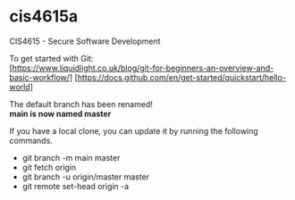 # cis4615a
CIS4615 - Secure Software Development

To get started with Git:\
[https://www.liquidlight.co.uk/blog/git-for-beginners-an-overview-and-basic-workflow/]
[https://docs.github.com/en/get-started/quickstart/hello-world]

The default branch has been renamed!\
**main is now named master**

If you have a local clone, you can update it by running the following commands.
- git branch -m main master
- git fetch origin
- git branch -u origin/master master
- git remote set-head origin -a



